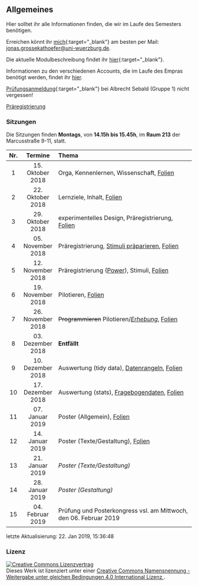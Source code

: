 Allgemeines
-----------

Hier solltet ihr alle Informationen finden, die wir im Laufe des
Semesters benötigen.

Erreichen könnt ihr
[mich](http://www.i1.psychologie.uni-wuerzburg.de/ekp/personen/jonas-grossekathoefer/msc-jonas-grossekathoefer/){:target="\_blank"}
am besten per Mail: <jonas.grossekathoefer@uni-wuerzburg.de>.

Die aktuelle Modulbeschreibung findet ihr
[hier](https://www2.uni-wuerzburg.de/mhb/MB-de-06-PSY-EFM-152-m01.pdf){:target="\_blank"}.

Informationen zu den verschiedenen Accounts, die im Laufe des Empras
benötigt werden, findet ihr [hier](material/account.html).

[Prüfungsanmeldung](https://www-sbhome1.zv.uni-wuerzburg.de/qisserver/rds?state=verpublish&status=init&vmfile=no&publishid=201046&moduleCall=webInfo&publishConfFile=webInfo&publishSubDir=veranstaltung){:target="\_blank"}
bei Albrecht Sebald (Gruppe 1) nicht vergessen!

[Präregistrierung](https://aspredicted.org/8kf4m.pdf)

### Sitzungen

Die Sitzungen finden **Montags**, von **14.15h bis 15.45h**, im **Raum
213** der Marcusstraße 9-11, statt.

<table>
<colgroup>
<col style="width: 3%" />
<col style="width: 13%" />
<col style="width: 83%" />
</colgroup>
<thead>
<tr class="header">
<th style="text-align: center;">Nr.</th>
<th style="text-align: center;">Termine</th>
<th style="text-align: left;">Thema</th>
</tr>
</thead>
<tbody>
<tr class="odd">
<td style="text-align: center;">1</td>
<td style="text-align: center;">15. Oktober 2018</td>
<td style="text-align: left;">Orga, Kennenlernen, Wissenschaft, <a href="slides/sitzung01-orga.html">Folien</a></td>
</tr>
<tr class="even">
<td style="text-align: center;">2</td>
<td style="text-align: center;">22. Oktober 2018</td>
<td style="text-align: left;">Lernziele, Inhalt, <a href="slides/sitzung02-inhalt.html">Folien</a></td>
</tr>
<tr class="odd">
<td style="text-align: center;">3</td>
<td style="text-align: center;">29. Oktober 2018</td>
<td style="text-align: left;">experimentelles Design, Präregistrierung, <a href="slides/sitzung03-vorbereitung.html">Folien</a></td>
</tr>
<tr class="even">
<td style="text-align: center;">4</td>
<td style="text-align: center;">05. November 2018</td>
<td style="text-align: left;">Präregistrierung, <a href="material/instruction-stim_prep.html">Stimuli präparieren</a>, <a href="slides/sitzung04-prereg.html">Folien</a></td>
</tr>
<tr class="odd">
<td style="text-align: center;">5</td>
<td style="text-align: center;">12. November 2018</td>
<td style="text-align: left;">Präregistrierung (<a href="http://rpsychologist.com/d3/NHST/">Power</a>), Stimuli, <a href="slides/sitzung05-power.html">Folien</a></td>
</tr>
<tr class="even">
<td style="text-align: center;">6</td>
<td style="text-align: center;">19. November 2018</td>
<td style="text-align: left;">Pilotieren, <a href="slides/sitzung06-pilot.html">Folien</a></td>
</tr>
<tr class="odd">
<td style="text-align: center;">7</td>
<td style="text-align: center;">26. November 2018</td>
<td style="text-align: left;"><del>Programmieren</del> Pilotieren/<a href="material/instruction-experiment.html"><em>Erhebung</em></a>, <a href="slides/sitzung07-start.html">Folien</a></td>
</tr>
<tr class="even">
<td style="text-align: center;">8</td>
<td style="text-align: center;">03. Dezember 2018</td>
<td style="text-align: left;"><strong>Entfällt</strong></td>
</tr>
<tr class="odd">
<td style="text-align: center;">9</td>
<td style="text-align: center;">10. Dezember 2018</td>
<td style="text-align: left;">Auswertung (tidy data), <a href="material/01_read_wrangle_data.html">Datenrangeln</a>, <a href="slides/sitzung08-rangeln.html">Folien</a></td>
</tr>
<tr class="even">
<td style="text-align: center;">10</td>
<td style="text-align: center;">17. Dezember 2018</td>
<td style="text-align: left;">Auswertung (stats), <a href="material/fragebogendaten.html">Fragebogendaten</a>, <a href="slides/sitzung09-modeln.html">Folien</a></td>
</tr>
<tr class="odd">
<td style="text-align: center;">11</td>
<td style="text-align: center;">07. Januar 2019</td>
<td style="text-align: left;">Poster (Allgemein), <a href="slides/sitzung10-auswertung.html">Folien</a></td>
</tr>
<tr class="even">
<td style="text-align: center;">12</td>
<td style="text-align: center;">14. Januar 2019</td>
<td style="text-align: left;">Poster (Texte/Gestaltung), <a href="slides/sitzung11-poster.html">Folien</a></td>
</tr>
<tr class="odd">
<td style="text-align: center;">13</td>
<td style="text-align: center;">21. Januar 2019</td>
<td style="text-align: left;"><em>Poster (Texte/Gestaltung)</em></td>
</tr>
<tr class="even">
<td style="text-align: center;">14</td>
<td style="text-align: center;">28. Januar 2019</td>
<td style="text-align: left;"><em>Poster (Gestaltung)</em></td>
</tr>
<tr class="odd">
<td style="text-align: center;">15</td>
<td style="text-align: center;">04. Februar 2019</td>
<td style="text-align: left;">Prüfung und Posterkongress vsl. am Mittwoch, den 06. Februar 2019</td>
</tr>
</tbody>
</table>

letzte Aktualisierung: 22. Jan 2019, 15:36:48

### Lizenz

<a rel="license" href="http://creativecommons.org/licenses/by-sa/4.0/"><img alt="Creative Commons Lizenzvertrag" style="border-width:0" src="https://i.creativecommons.org/l/by-sa/4.0/88x31.png" /></a><br />Dieses
Werk ist lizenziert unter einer
<a rel="license" href="http://creativecommons.org/licenses/by-sa/4.0/">Creative
Commons Namensnennung - Weitergabe unter gleichen Bedingungen 4.0
International Lizenz </a>.
